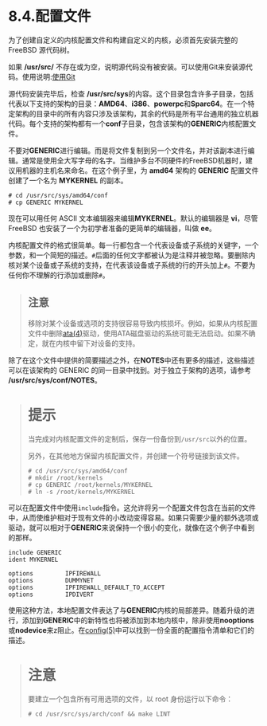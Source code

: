 # 8.4.配置文件

为了创建自定义的内核配置文件和构建自定义的内核，必须首先安装完整的 FreeBSD 源代码树。

如果 **/usr/src/** 不存在或为空，说明源代码没有被安装。可以使用Git来安装源代码。使用说明:[使用Git](https://docs.freebsd.org/en/books/handbook/mirrors/index.html#git)

源代码安装完毕后，检查 **/usr/src/sys**的内容。这个目录包含许多子目录，包括代表以下支持的架构的目录：**AMD64**、**i386**、**powerpc**和**Sparc64**。在一个特定架构的目录中的所有内容只涉及该架构，其余的代码是所有平台通用的独立机器代码。每个支持的架构都有一个**conf**子目录，包含该架构的**GENERIC**内核配置文件。

不要对**GENERIC**进行编辑。而是将文件复制到另一个文件名，并对该副本进行编辑。通常是使用全大写字母的名字。当维护多台不同硬件的FreeBSD机器时，建议用机器的主机名来命名。在这个例子里，为 **amd64** 架构的 **GENERIC** 配置文件创建了一个名为 **MYKERNEL** 的副本。
```
# cd /usr/src/sys/amd64/conf
# cp GENERIC MYKERNEL
```
现在可以用任何 ASCII 文本编辑器来编辑**MYKERNEL**。默认的编辑器是 **vi**，尽管 FreeBSD 也安装了一个为初学者准备的更简单的编辑器，叫做 **ee**。

内核配置文件的格式很简单。每一行都包含一个代表设备或子系统的关键字，一个参数，和一个简短的描述。`#`后面的任何文字都被认为是注释并被忽略。要删除内核对某个设备或子系统的支持，在代表该设备或子系统的行的开头加上`#`。不要为任何你不理解的行添加或删除`#`。

>## 注意
>移除对某个设备或选项的支持很容易导致内核损坏。例如，如果从内核配置文件中删除[ata(4)](https://www.freebsd.org/cgi/man.cgi?query=ata&sektion=4&format=html)驱动，使用ATA磁盘驱动的系统可能无法启动。如果不确定，就在内核中留下对设备的支持。

除了在这个文件中提供的简要描述之外，在**NOTES**中还有更多的描述，这些描述可以在该架构的 GENERIC 的同一目录中找到。对于独立于架构的选项，请参考 **/usr/src/sys/conf/NOTES**。

># 提示
>当完成对内核配置文件的定制后，保存一份备份到`/usr/src`以外的位置。
>
>另外，在其他地方保留内核配置文件，并创建一个符号链接到该文件。
>```
># cd /usr/src/sys/amd64/conf
># mkdir /root/kernels
># cp GENERIC /root/kernels/MYKERNEL
># ln -s /root/kernels/MYKERNEL
>```
可以在配置文件中使用`include`指令。这允许将另一个配置文件包含在当前的文件中，从而使维护相对于现有文件的小改动变得容易。如果只需要少量的额外选项或驱动，就可以相对于**GENERIC**来说保持一个很小的变化，就像在这个例子中看到的那样。
```
include GENERIC
ident MYKERNEL

options         IPFIREWALL
options         DUMMYNET
options         IPFIREWALL_DEFAULT_TO_ACCEPT
options         IPDIVERT
```
使用这种方法，本地配置文件表达了与**GENERIC**内核的局部差异。随着升级的进行，添加到**GENERIC**中的新特性也将被添加到本地内核中，除非使用**nooptions**或**nodevice**来z阻止。在[config(5)](https://www.freebsd.org/cgi/man.cgi?query=config&sektion=5&format=html)中可以找到一份全面的配置指令清单和它们的描述。

># 注意
>要建立一个包含所有可用选项的文件，以 root 身份运行以下命令：
>```
># cd /usr/src/sys/arch/conf && make LINT
>```
